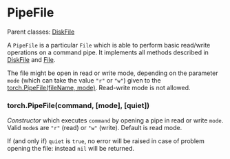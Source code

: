 <a name="torch.PipeFile.dok"></a>
# PipeFile #

Parent classes: [DiskFile](diskfile.md)

A `PipeFile` is a particular `File` which is able to perform basic read/write operations
on a command pipe. It implements all methods described in [DiskFile](diskfile.md) and [File](file.md).

The file might be open in read or write mode, depending on the parameter
`mode` (which can take the value `"r"` or `"w"`) 
given to the [torch.PipeFile(fileName, mode)](#torch.PipeFile). Read-write mode is not allowed.

<a name="torch.PipeFile"></a>
### torch.PipeFile(command, [mode], [quiet]) ###

_Constructor_ which executes `command` by opening a pipe in read or write
`mode`. Valid `mode`s are `"r"` (read) or `"w"` (write). Default is read
mode.

If (and only if) `quiet` is `true`, no error will be raised in case of
problem opening the file: instead `nil` will be returned.

